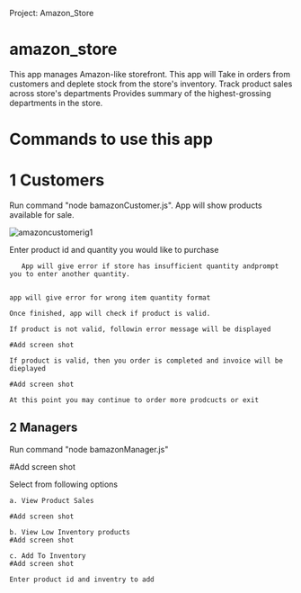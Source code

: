 Project: Amazon_Store

#  amazon_store
 This app manages  Amazon-like storefront.
 This app will 
 Take in orders from customers and deplete stock from the store's inventory. 
 Track product sales across store's departments
 Provides summary of the highest-grossing departments in the store.

# Commands to use this app
# 1  Customers

 Run command "node bamazonCustomer.js".
 App will show products available for sale.
 
![amazoncustomerig1](https://user-images.githubusercontent.com/5023549/44230285-ba5b0c80-a168-11e8-91f5-8e6652f013bc.png)
     

 Enter product id and quantity you would like to purchase
 
       App will give error if store has insufficient quantity andprompt you to enter another quantity.
       
     
    app will give error for wrong item quantity format

    Once finished, app will check if product is valid.

    If product is not valid, followin error message will be displayed

    #Add screen shot

    If product is valid, then you order is completed and invoice will be dieplayed

    #Add screen shot

    At this point you may continue to order more prodcucts or exit 

2 Managers
  --------
Run command "node bamazonManager.js"

#Add screen shot

Select from following options

    a. View Product Sales

    #Add screen shot

    b. View Low Inventory products
    #Add screen shot

    c. Add To Inventory
    #Add screen shot

    Enter product id and inventry to add




